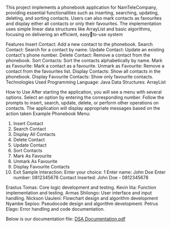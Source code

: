 This project implements a phonebook application for NamTeleCompany, providing essential 
functionalities such as inserting, searching, updating, deleting, and sorting contacts. Users can also mark 
contacts as favourites and display either all contacts or only their favourites. The implementation uses 
simple linear data structures like ArrayList and basic algorithms, focusing on delivering an efficient, easyto-use system

Features
Insert Contact: Add a new contact to the phonebook.
Search Contact: Search for a contact by name.
Update Contact: Update an existing contact's phone number.
Delete Contact: Remove a contact from the phonebook.
Sort Contacts: Sort the contacts alphabetically by name.
Mark as Favourite: Mark a contact as a favourite.
Unmark as Favourite: Remove a contact from the favourites list.
Display Contacts: Show all contacts in the phonebook.
Display Favourite Contacts: Show only favourite contacts.
Technologies Used
Programming Language: Java
Data Structures: ArrayList

How to Use
After starting the application, you will see a menu with several options.
Select an option by entering the corresponding number.
Follow the prompts to insert, search, update, delete, or perform other operations on contacts.
The application will display appropriate messages based on the action taken
Example
Phonebook Menu:
1. Insert Contact
2. Search Contact
3. Display All Contacts
4. Delete Contact
5. Update Contact
6. Sort Contacts
7. Mark As Favourite
8. Unmark As Favourite
9. Display Favourite Contacts
0. Exit
Sample Interaction:
Enter your choice: 1
Enter name: John Doe
Enter number: 0812345678
Contact Inserted: John Doe - 0812345678

Erastus Tomas: Core logic development and testing.
Kevin Iita: Function implementation and testing.
Armas Shilongo: User interface and input handling.
Nickson Uauleni: Flowchart design and algorithm development
Nyambe Sepiso: Pseudocode design and algorithm development.
Petrus Elago: Error handling and code documentation.

Below is our documentation file: 
[DSA Documentation.pdf](https://github.com/user-attachments/files/17363899/DSA.Documentation.pdf)
